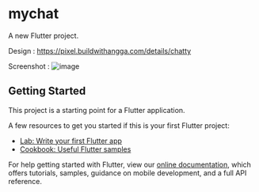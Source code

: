 # mychat

A new Flutter project.

Design : https://pixel.buildwithangga.com/details/chatty

Screenshot :
![image](https://user-images.githubusercontent.com/63090705/121883330-cb269500-cd3b-11eb-969c-80f9fabf36fb.png)


## Getting Started

This project is a starting point for a Flutter application.

A few resources to get you started if this is your first Flutter project:

- [Lab: Write your first Flutter app](https://flutter.dev/docs/get-started/codelab)
- [Cookbook: Useful Flutter samples](https://flutter.dev/docs/cookbook)

For help getting started with Flutter, view our
[online documentation](https://flutter.dev/docs), which offers tutorials,
samples, guidance on mobile development, and a full API reference.
